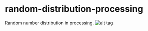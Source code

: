 # random-distribution-processing
Random number distribution in processing. 
![alt tag](https://zippy.gfycat.com/GargantuanDesertedDutchsmoushond.gif)

